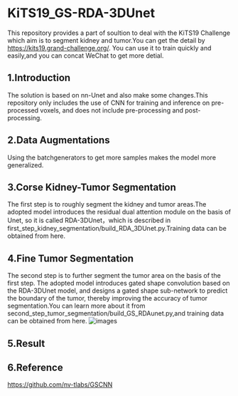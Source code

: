 # KiTS19_GS-RDA-3DUnet
This repository provides a part of soultion to deal with the KiTS19 Challenge which aim is to segment kidney and tumor.You can get the detail by https://kits19.grand-challenge.org/. You can use it to train quickly and easily,and you can concat WeChat to get more detial.
## 1.Introduction
The solution is based on nn-Unet and also make some changes.This repository only includes the use of CNN for training and inference on pre-processed voxels, and does not include pre-processing and post-processing.
## 2.Data Augmentations
Using the batchgenerators to get more samples makes the model more generalized.
## 3.Corse Kidney-Tumor Segmentation
The first step is to roughly segment the kidney and tumor areas.The adopted model introduces the residual dual attention module on the basis of Unet, so it is called RDA-3DUnet，which is described in first_step_kidney_segmentation/build_RDA_3DUnet.py.Training data can be obtained from here.
## 4.Fine Tumor Segmentation
The second step is to further segment the tumor area on the basis of the first step. The adopted model introduces gated shape convolution based on the RDA-3DUnet model, and designs a gated shape sub-network to predict the boundary of the tumor, thereby improving the accuracy of tumor segmentation.You can learn more about it from second_step_tumor_segmentation/build_GS_RDAunet.py,and training data can be obtained from here.
![images](https://github.com/xhwNobody/KiTS19_GS-RDA-3DUnet/tree/master/second_step_tumor_segmentation/model-architecture.jpg)
## 5.Result

## 6.Reference
https://github.com/nv-tlabs/GSCNN
